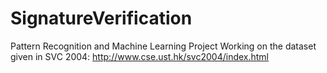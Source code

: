 # SignatureVerification

Pattern Recognition and Machine Learning Project
Working on the dataset given in SVC 2004: http://www.cse.ust.hk/svc2004/index.html
